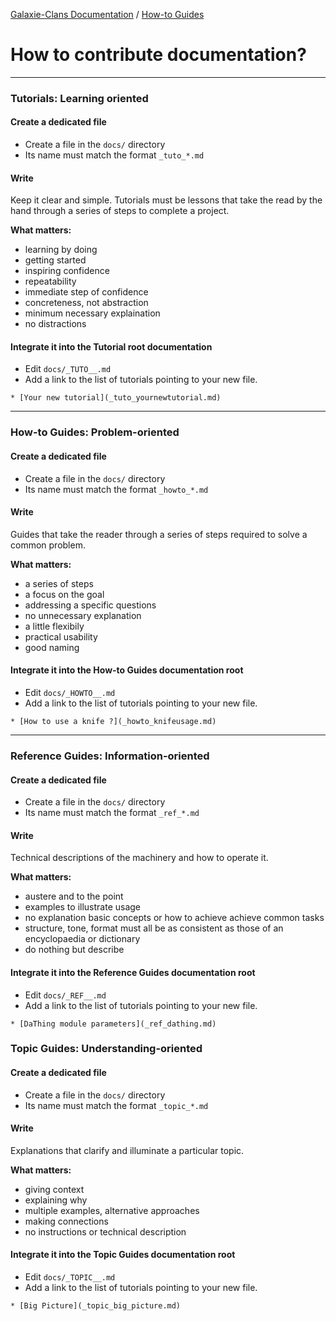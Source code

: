 [Galaxie-Clans Documentation](README.md) / [How-to Guides](_HOWTO__.md)

# How to contribute documentation?
---
### Tutorials: Learning oriented

#### Create a dedicated file
* Create a file in the `docs/` directory
* Its name must match the format `_tuto_*.md`

#### Write
Keep it clear and simple. Tutorials must be lessons that take the read by the hand through a series of steps to complete a project.

__What matters:__
* learning by doing
* getting started
* inspiring confidence
* repeatability
* immediate step of confidence
* concreteness, not abstraction
* minimum necessary explaination
* no distractions

#### Integrate it into the Tutorial root documentation
* Edit `docs/_TUTO__.md`
* Add a link to the list of tutorials pointing to your new file.
```
* [Your new tutorial](_tuto_yournewtutorial.md)
```

---

### How-to Guides: Problem-oriented
#### Create a dedicated file

* Create a file in the `docs/` directory
* Its name must match the format `_howto_*.md`

#### Write
Guides that take the reader through a series of steps required to solve a common problem.

__What matters:__
* a series of steps
* a focus on the goal
* addressing a specific questions
* no unnecessary explanation
* a little flexibily
* practical usability
* good naming

#### Integrate it into the How-to Guides documentation root
* Edit `docs/_HOWTO__.md`
* Add a link to the list of tutorials pointing to your new file.
```
* [How to use a knife ?](_howto_knifeusage.md)
```

---

### Reference Guides: Information-oriented
#### Create a dedicated file
* Create a file in the `docs/` directory
* Its name must match the format `_ref_*.md`

#### Write

Technical descriptions of the machinery and how to operate it.

__What matters:__
* austere and to the point
* examples to illustrate usage
* no explanation basic concepts or how to achieve achieve common tasks
* structure, tone, format must all be as consistent as those of an encyclopaedia or dictionary
* do nothing but describe

#### Integrate it into the Reference Guides documentation root 

* Edit `docs/_REF__.md`
* Add a link to the list of tutorials pointing to your new file.
```
* [DaThing module parameters](_ref_dathing.md)
```

### Topic Guides: Understanding-oriented

#### Create a dedicated file

* Create a file in the `docs/` directory
* Its name must match the format `_topic_*.md`

#### Write

Explanations that clarify and illuminate a particular topic.

__What matters:__
* giving context
* explaining why
* multiple examples, alternative approaches
* making connections
* no instructions or technical description

#### Integrate it into the Topic Guides documentation root

* Edit `docs/_TOPIC__.md`
* Add a link to the list of tutorials pointing to your new file.
```
* [Big Picture](_topic_big_picture.md)
```
